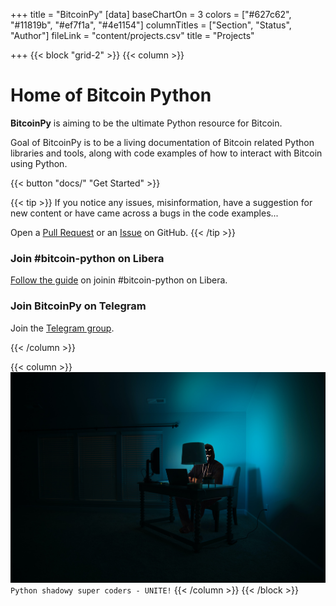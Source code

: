 +++
title = "BitcoinPy"
[data]
baseChartOn = 3
colors = ["#627c62", "#11819b", "#ef7f1a", "#4e1154"]
columnTitles = ["Section", "Status", "Author"]
fileLink = "content/projects.csv"
title = "Projects"

+++
{{< block "grid-2" >}}
{{< column >}}

# Home of Bitcoin Python

**BitcoinPy** is aiming to be the ultimate Python resource for Bitcoin.

Goal of BitcoinPy is to be a living documentation of Bitcoin related Python libraries and tools,
along with code examples of how to interact with Bitcoin using Python.

{{< button "docs/" "Get Started" >}}

{{< tip >}}
If you notice any issues, misinformation, have a suggestion for new content or have came across a
bugs in the code examples...

Open a [Pull Request](https://github.com/i0x0ff/bitcoinpy-www/pulls/) or an [Issue](https://github.com/i0x0ff/bitcoinpy-www/issues/new/) on GitHub.
{{< /tip >}}

### Join #bitcoin-python on Libera

[Follow the guide](https://libera.chat/guides/connect) on joinin #bitcoin-python on Libera.

### Join BitcoinPy on Telegram

Join the [Telegram group](https://t.me/+zA7WCbYcEjw5OTA0).

{{< /column >}}

{{< column >}}
![shadowy super coders](/images/shadowy-super-coder.jpg)
`Python shadowy super coders - UNITE!`
{{< /column >}}
{{< /block >}}